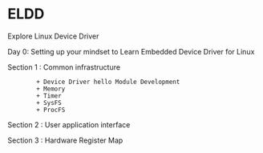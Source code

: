 # ELDD
Explore Linux Device Driver

Day 0: Setting up your mindset to Learn Embedded Device Driver for Linux

Section 1 : Common infrastructure

            + Device Driver hello Module Development
            + Memory
            + Timer
            + SysFS
            + ProcFS
            
Section 2 : User application interface

Section 3 : Hardware Register Map
